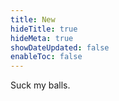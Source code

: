 ```yaml
---
title: New
hideTitle: true
hideMeta: true
showDateUpdated: false
enableToc: false
---
```


Suck my balls.
